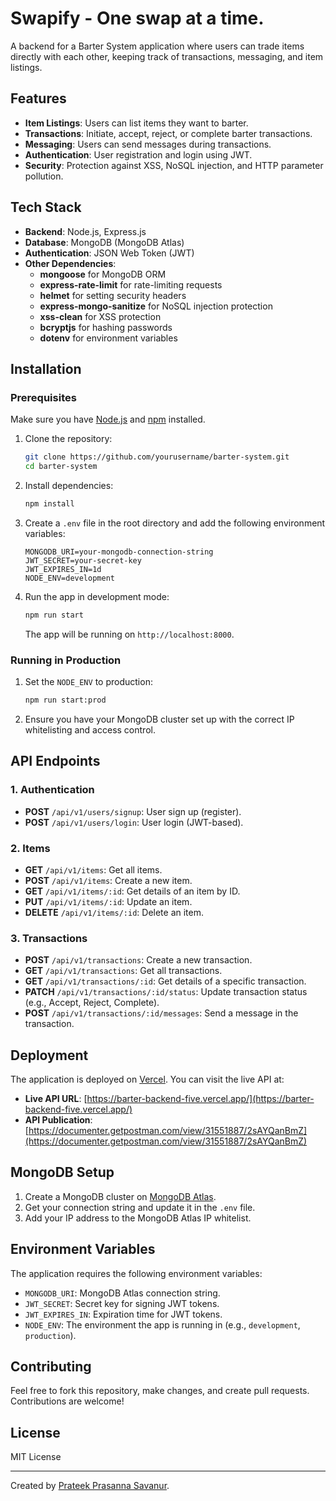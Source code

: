 # Swapify - One swap at a time.

A backend for a Barter System application where users can trade items directly with each other, keeping track of transactions, messaging, and item listings.

## Features

- **Item Listings**: Users can list items they want to barter.
- **Transactions**: Initiate, accept, reject, or complete barter transactions.
- **Messaging**: Users can send messages during transactions.
- **Authentication**: User registration and login using JWT.
- **Security**: Protection against XSS, NoSQL injection, and HTTP parameter pollution.

## Tech Stack

- **Backend**: Node.js, Express.js
- **Database**: MongoDB (MongoDB Atlas)
- **Authentication**: JSON Web Token (JWT)
- **Other Dependencies**:
  - **mongoose** for MongoDB ORM
  - **express-rate-limit** for rate-limiting requests
  - **helmet** for setting security headers
  - **express-mongo-sanitize** for NoSQL injection protection
  - **xss-clean** for XSS protection
  - **bcryptjs** for hashing passwords
  - **dotenv** for environment variables

## Installation

### Prerequisites

Make sure you have [Node.js](https://nodejs.org/) and [npm](https://www.npmjs.com/) installed.

1. Clone the repository:

   ```bash
   git clone https://github.com/yourusername/barter-system.git
   cd barter-system
   ```

2. Install dependencies:

   ```bash
   npm install
   ```

3. Create a `.env` file in the root directory and add the following environment variables:

   ```
   MONGODB_URI=your-mongodb-connection-string
   JWT_SECRET=your-secret-key
   JWT_EXPIRES_IN=1d
   NODE_ENV=development
   ```

4. Run the app in development mode:

   ```bash
   npm run start
   ```

   The app will be running on `http://localhost:8000`.

### Running in Production

1. Set the `NODE_ENV` to production:

   ```bash
   npm run start:prod
   ```

2. Ensure you have your MongoDB cluster set up with the correct IP whitelisting and access control.

## API Endpoints

### 1. **Authentication**

- **POST** `/api/v1/users/signup`: User sign up (register).
- **POST** `/api/v1/users/login`: User login (JWT-based).

### 2. **Items**

- **GET** `/api/v1/items`: Get all items.
- **POST** `/api/v1/items`: Create a new item.
- **GET** `/api/v1/items/:id`: Get details of an item by ID.
- **PUT** `/api/v1/items/:id`: Update an item.
- **DELETE** `/api/v1/items/:id`: Delete an item.

### 3. **Transactions**

- **POST** `/api/v1/transactions`: Create a new transaction.
- **GET** `/api/v1/transactions`: Get all transactions.
- **GET** `/api/v1/transactions/:id`: Get details of a specific transaction.
- **PATCH** `/api/v1/transactions/:id/status`: Update transaction status (e.g., Accept, Reject, Complete).
- **POST** `/api/v1/transactions/:id/messages`: Send a message in the transaction.

## Deployment

The application is deployed on [Vercel](https://vercel.com/). You can visit the live API at:

- **Live API URL**: [https://barter-backend-five.vercel.app/](https://barter-backend-five.vercel.app/)
- **API Publication**: [https://documenter.getpostman.com/view/31551887/2sAYQanBmZ](https://documenter.getpostman.com/view/31551887/2sAYQanBmZ)

## MongoDB Setup

1. Create a MongoDB cluster on [MongoDB Atlas](https://www.mongodb.com/cloud/atlas).
2. Get your connection string and update it in the `.env` file.
3. Add your IP address to the MongoDB Atlas IP whitelist.

## Environment Variables

The application requires the following environment variables:

- `MONGODB_URI`: MongoDB Atlas connection string.
- `JWT_SECRET`: Secret key for signing JWT tokens.
- `JWT_EXPIRES_IN`: Expiration time for JWT tokens.
- `NODE_ENV`: The environment the app is running in (e.g., `development`, `production`).

## Contributing

Feel free to fork this repository, make changes, and create pull requests. Contributions are welcome!

## License

MIT License

---

Created by [Prateek Prasanna Savanur](https://prateeksavanur.xyz).
